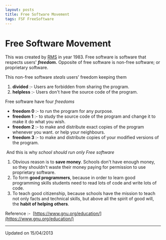 ```yaml
---
layout: posts
title: Free Software Movement
tags: FSF FreeSoftware
---
```


# Free Software Movement

This was created by [RMS](http://www.stallman.org/) in year 1983. Free software
is software that respects users' _**freedom.**_ Opposite of free software is
non-free software; or proprietary software.

This non-free software _steals_ users' freedom keeping them

1.  **divided** :- Users are forbidden from sharing the program.
2.  **helpless** :- Users don't have the source code of the program.


Free software have four _freedoms_

*   **freedom 0** :- to run the program for any purpose.
*   **freedom 1** :- to study the source code of the program and change it to
    make it do what you wish.
*   **freedom 2** :- to make and distribute exact copies of the program whenever
    you want. or help your neighbours.
*   **freedom 3** :- to make and distribute copies of your modified versions of
    the program.

 And this is why _school should run only Free software_

1.  Obvious reason is to **save money**. Schools don't have enough money, so
    they shouldn't waste their money paying for permission to use proprietary software.
2.  To form **good programmers**, because in order to learn good programming
    skills students need to read lots of code and write lots of  code.
3.  To teach good citizenship, because schools have the mission to teach not
    only facts and technical skills, but above all the spirit of good will, the
    **habit of helping others**.

Reference :-  [https://www.gnu.org/education/](https://www.gnu.org/education/)

---

Updated on 15/04/2013
